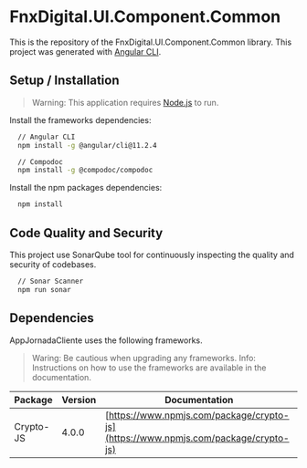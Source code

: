 # FnxDigital.UI.Component.Common

This is the repository of the FnxDigital.UI.Component.Common library.
This project was generated with [Angular CLI](https://github.com/angular/angular-cli).

## Setup / Installation

> Warning: This application requires [Node.js](https://nodejs.org/) to run.

Install the frameworks dependencies:

```sh
  // Angular CLI
  npm install -g @angular/cli@11.2.4

  // Compodoc
  npm install -g @compodoc/compodoc
```

Install the npm packages dependencies:

```sh
  npm install
```

## Code Quality and Security

This project use SonarQube tool for continuously inspecting the quality and security of codebases.

```sh
  // Sonar Scanner
  npm run sonar
```

## Dependencies

AppJornadaCliente uses the following frameworks.

> Waring: Be cautious when upgrading any frameworks.
> Info: Instructions on how to use the frameworks are available in the documentation.

| Package                    | Version | Documentation                                                                                                        |
| -------------------------- | ------- | -------------------------------------------------------------------------------------------------------------------- |
| Crypto-JS                  |  4.0.0  | [https://www.npmjs.com/package/crypto-js](https://www.npmjs.com/package/crypto-js)                                   |
